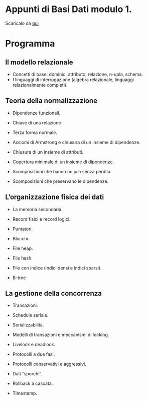 # Appunti di Basi Dati modulo 1.

Scaricalo da [qui](mainBD1.pdf)
# Programma

## Il modello relazionale
- Concetti di base: dominio, attributo, relazione, n-upla, schema.
- I linguaggi di interrogazione (algebra relazionale, linguaggi relazionalmente completi).

## Teoria della normalizzazione
- Dipendenze funzionali.

- Chiave di una relazione

- Terza forma normale.

- Assiomi di Armstrong e chiusura di un insieme di dipendenze.

- Chiusura di un insieme di attributi.

- Copertura minimale di un insieme di dipendenze.

- Scomposizioni che hanno un join senza perdita.

- Scomposizioni che preservano le dipendenze.

## L’organizzazione fisica dei dati
- La memoria secondaria.

- Record fisici e record logici.

- Puntatori.

- Blocchi.
- File heap.
- File hash.

- File con indice (indici densi e indici sparsi).

- B-tree

## La gestione della concorrenza
- Transazioni.

- Schedule seriale.

- Serializzabilità.

- Modelli di transazioni e meccanismi di locking.

- Livelock e deadlock.

- Protocolli a due fasi.

- Protocolli conservativi e aggressivi.

- Dati “sporchi”.

- Rollback a cascata.

- Timestamp.
